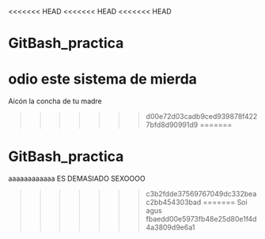 <<<<<<< HEAD
<<<<<<< HEAD
<<<<<<< HEAD
# GitBash_practica

odio este sistema de mierda
=======
Aicón la concha de tu madre
>>>>>>> d00e72d03cadb9ced939878f4227bfd8d90991d9
=======
# GitBash_practica

aaaaaaaaaaaa ES DEMASIADO SEXOOOO
>>>>>>> c3b2fdde37569767049dc332beac2bb454303bad
=======
Soi agus
>>>>>>> fbaedd00e5973fb48e25d80e1f4d4a3809d9e6a1
